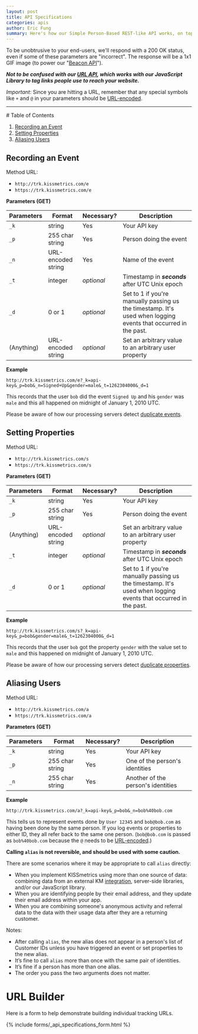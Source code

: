 ```yaml
---
layout: post
title: API Specifications
categories: apis
author: Eric Fung
summary: Here's how our Simple Person-Based REST-like API works, on top of which all of our language libraries are built.
---
```

To be unobtrusive to your end-users, we'll respond with a 200 OK status, even if some of these parameters are "incorrect". The response will be a 1x1 GIF image (to power our "[Beacon API][beacon]").

***Not to be confused with our [URL API][url], which works with our JavaScript Library to tag links people use to reach your website.***

*Important*: Since you are hitting a URL, remember that any special symbols like `+` and `@` in your parameters should be [URL-encoded][encoding].

<hr />
# Table of Contents

1. [Recording an Event][section1]
2. [Setting Properties][section2]
3. [Aliasing Users][section3]

<a name="recording-an-event"></a>
## Recording an Event

Method URL:

* `http://trk.kissmetrics.com/e`
* `https://trk.kissmetrics.com/e`

**Parameters (GET)**

Parameters | Format             | Necessary? | Description
---------- | ------------------ | ---------- | -----------
`_k`       | string             | Yes        | Your API key
`_p`       | 255 char string    | Yes        | Person doing the event
`_n`       | URL-encoded string | Yes        | Name of the event
`_t`       | integer            | *optional* | Timestamp in ***seconds*** after UTC Unix epoch
`_d`       | 0 or 1             | *optional* | Set to 1 if you're manually passing us the timestamp. It's used when logging events that occurred in the past.
(Anything) | URL-encoded string | *optional* | Set an arbitrary value to an arbitrary user property

**Example**

    http://trk.kissmetrics.com/e?_k=api-key&_p=bob&_n=Signed+Up&gender=male&_t=1262304000&_d=1

This records that the user `bob` did the event `Signed Up` and his `gender` was `male` and this all happened on midnight of January 1, 2010 UTC.

Please be aware of how our processing servers detect [duplicate events][dupes-events].

<a name="setting-properties"></a>
## Setting Properties

Method URL:

* `http://trk.kissmetrics.com/s`
* `https://trk.kissmetrics.com/s`

**Parameters (GET)**

Parameters | Format             | Necessary? | Description
---------- | ------------------ | ---------- | -----------
`_k`       | string             | Yes        | Your API key
`_p`       | 255 char string    | Yes        | Person doing the event
(Anything) | URL-encoded string | *optional* | Set an arbitrary value to an arbitrary user property
`_t`       | integer            | *optional* | Timestamp in ***seconds*** after UTC Unix epoch
`_d`       | 0 or 1             | *optional* | Set to 1 if you're manually passing us the timestamp. It's used when logging events that occurred in the past.

**Example**

    http://trk.kissmetrics.com/s?_k=api-key&_p=bob&gender=male&_t=1262304000&_d=1

This records that the user `bob` got the property `gender` with the value set to `male` and this happened on midnight of January 1, 2010 UTC.

Please be aware of how our processing servers detect [duplicate properties][dupes-props].

<a name="aliasing-users"></a>
## Aliasing Users

Method URL:

* `http://trk.kissmetrics.com/a`
* `https://trk.kissmetrics.com/a`

**Parameters (GET)**

Parameters | Format             | Necessary? | Description
---------- | ------------------ | ---------- | -----------
`_k`       | string             | Yes        | Your API key
`_p`       | 255 char string    | Yes        | One of the person's identities
`_n`       | 255 char string    | Yes        | Another of the person's identities

**Example**

    http://trk.kissmetrics.com/a?_k=api-key&_p=bob&_n=bob%40bob.com

This tells us to represent events done by `User 12345` and `bob@bob.com` as having been done by the same person. If you log events or properties to either ID, they all refer back to the same one person. (`bob@bob.com` is passed as `bob%40bob.com` because the `@` needs to be [URL-encoded][encoding].)

**Calling `alias` is not reversible, and should be used with some caution.**

There are some scenarios where it may be appropriate to call `alias` directly:

* When you implement KISSmetrics using more than one source of data: combining data from an external KM [integration][integration], server-side libraries, and/or our JavaScript library.
* When you are identifying people by their email address, and they update their email address within your app.
* When you are combining someone's anonymous activity and referral data to the data with their usage data after they are a returning customer.

Notes:

* After calling `alias`, the new alias does not appear in a person's list of Customer IDs unless you have triggered an event or set properties to the new alias.
* It’s fine to call `alias` more than once with the same pair of identities.
* It’s fine if a person has more than one alias.
* The order you pass the two arguments does not matter.

# URL Builder

Here is a form to help demonstrate building individual tracking URLs.

{% include forms/_api_specifications_form.html %}

[url]: /apis/url
[encoding]: http://www.w3schools.com/tags/ref_urlencode.asp
[beacon]: /apis/beacon
[dupes-events]: /troubleshooting/detecting-duplicates#duplicate-events
[dupes-props]: /troubleshooting/detecting-duplicates#duplicate-properties
[integration]: /integrations

[section1]: #recording-an-event
[section2]: #setting-properties
[section3]: #aliasing-users